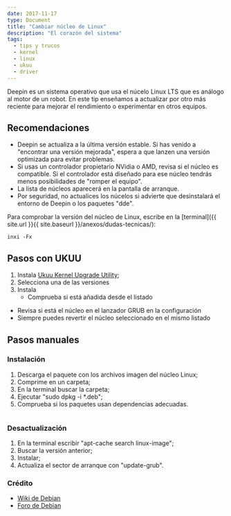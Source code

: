 ```yaml
---
date: 2017-11-17
type: Document
title: "Cambiar núcleo de Linux"
description: "El corazón del sistema"
tags:
  - tips y trucos
  - kernel
  - linux
  - ukuu
  - driver
---
```


Deepin es un sistema operativo que usa el núcelo Linux LTS que es análogo al motor de un robot. En este tip enseñamos a actualizar por otro más reciente para mejorar el rendimiento o experimentar en otros equipos.

## Recomendaciones

* Deepin se actualiza a la última versión estable. Si has venido a "encontrar una versión mejorada", espera a que lanzen una versión optimizada para evitar problemas.
* Si usas un controlador propietario NVidia o AMD, revisa si el núcleo es compatible. Si el controlador está diseñado para ese núcleo tendrás menos posibilidades de "romper el equipo".
* La lista de núcleos aparecerá en la pantalla de arranque.
* Por seguridad, no actualices los núcelos si advierte que desinstalará el entorno de Deepin o los paquetes "dde".

Para comprobar la versión del núcleo de Linux, escribe en la [terminal]({{ site.url }}{{ site.baseurl }}/anexos/dudas-tecnicas/):

`inxi -Fx`

## Pasos con UKUU

1. Instala [Ukuu Kernel Upgrade Utility](https://www.linuxadictos.com/ukuu-instalar-kernel-linux-facil.html);
2. Selecciona una de las versiones
3. Instala
	- Comprueba si está añadida desde el listado
  - Revisa si está el núcleo en el lanzador GRUB en la configuración
  - Siempre puedes revertir el núcleo seleccionado en el mismo listado

## Pasos manuales
### Instalación
1. Descarga el paquete con los archivos imagen del núcleo Linux;
2. Comprime en un carpeta;
3. En la terminal buscar la carpeta;
4. Ejecutar "sudo dpkg -i *.deb";
5. Comprueba si los paquetes usan dependencias adecuadas.

<div class="row">
    <div class="medium-12 columns t30">
    <img src="{{ site.urlimg }}installkernel.png" alt="">
    </div><!-- /.medium-4.columns -->
</div>

### Desactualización
1. En la terminal escribir "apt-cache search linux-image";
2. Buscar la versión anterior;
3. Instalar;
4. Actualiza el sector de arranque con "update-grub".

### Crédito

* [Wiki de Debian](https://wiki.debian.org/HowToUpgradeKernel)
* [Foro de Debian](http://www.ubuntu-es.org/node/169130)
